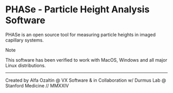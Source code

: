 # PHASe - Particle Height Analysis Software

PHASe is an open source tool for measuring particle heights in imaged capillary systems.

> [!NOTE]
> This software has been verified to work with MacOS, Windows and all major Linux distributions.
---

Created by Alfa Ozaltin @ VX Software & in Collaboration w/ Durmus Lab @ Stanford Medicine // MMXXIV
